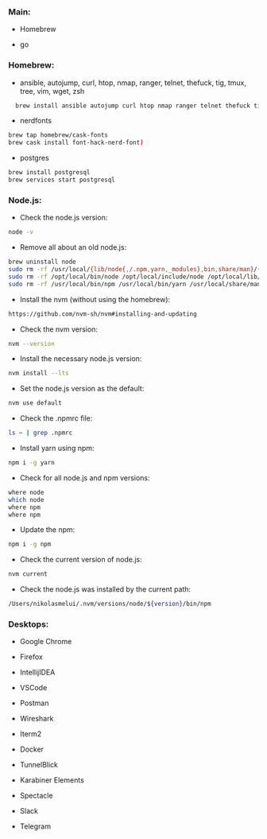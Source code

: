 ### Main:

- Homebrew

- go

### Homebrew:

- ansible, autojump, curl, htop, nmap, ranger, telnet, thefuck, tig, tmux, tree, vim, wget, zsh

```bash
  brew install ansible autojump curl htop nmap ranger telnet thefuck tig tmux tree vim wget zsh
```

- nerdfonts

```bash
brew tap homebrew/cask-fonts
brew cask install font-hack-nerd-font)
```

- postgres

```bash
brew install postgresql
brew services start postgresql
```

### Node.js:

- Check the node.js version:

```bash
node -v
```

- Remove all about an old node.js:
```bash
brew uninstall node
sudo rm -rf /usr/local/{lib/node{,/.npm,yarn,_modules},bin,share/man}/{npm*,node*,yarn*,man1/node*}
sudo rm -rf /opt/local/bin/node /opt/local/include/node /opt/local/lib/node_modules
sudo rm -rf /usr/local/bin/npm /usr/local/bin/yarn /usr/local/share/man/man1/node.1 /usr/local/lib/dtrace/node.d
```

- Install the nvm (without using the homebrew):

```bash
https://github.com/nvm-sh/nvm#installing-and-updating
```

- Check the nvm version:

```bash
nvm --version
```

- Install the necessary node.js version:

``` bash
nvm install --lts
```

- Set the node.js version as the default:

``` bash
nvm use default
```

- Check the .npmrc file:

``` bash
ls ~ | grep .npmrc
```

- Install yarn using npm:

``` bash
npm i -g yarn
```

- Check for all node.js and npm versions:

``` bash
where node
which node
where npm
where npm
```

- Update the npm:

``` bash
npm i -g npm
```

- Check the current version of node.js:

``` bash
nvm current
```

- Check the node.js was installed by the current path:

```bash
/Users/nikolasmelui/.nvm/versions/node/${version}/bin/npm
```

### Desktops:

- Google Chrome

- Firefox

- IntellijIDEA

- VSCode

- Postman

- Wireshark

- Iterm2

- Docker

- TunnelBlick

- Karabiner Elements

- Spectacle

- Slack

- Telegram
